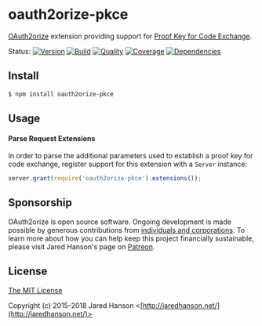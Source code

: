 # oauth2orize-pkce

[OAuth2orize](https://github.com/jaredhanson/oauth2orize) extension providing
support for [Proof Key for Code Exchange](https://tools.ietf.org/html/rfc7636).

Status:
[![Version](https://img.shields.io/npm/v/oauth2orize-pkce.svg?label=version)](https://www.npmjs.com/package/oauth2orize-pkce)
[![Build](https://img.shields.io/travis/jaredhanson/oauth2orize-pkce.svg)](https://travis-ci.org/jaredhanson/oauth2orize-pkce)
[![Quality](https://img.shields.io/codeclimate/github/jaredhanson/oauth2orize-pkce.svg?label=quality)](https://codeclimate.com/github/jaredhanson/oauth2orize-pkce)
[![Coverage](https://img.shields.io/coveralls/jaredhanson/oauth2orize-pkce.svg)](https://coveralls.io/r/jaredhanson/oauth2orize-pkce)
[![Dependencies](https://img.shields.io/david/jaredhanson/oauth2orize-pkce.svg)](https://david-dm.org/jaredhanson/oauth2orize-pkce)


## Install

```bash
$ npm install oauth2orize-pkce
```

## Usage

#### Parse Request Extensions

In order to parse the additional parameters used to establish a proof key for
code exchange, register support for this extension with a `Server` instance:

```js
server.grant(require('oauth2orize-pkce').extensions());
```

## Sponsorship

OAuth2orize is open source software.  Ongoing development is made possible by
generous contributions from [individuals and corporations](https://github.com/jaredhanson/oauth2orize/blob/master/SPONSORS.md).
To learn more about how you can help keep this project financially sustainable,
please visit Jared Hanson's page on [Patreon](https://www.patreon.com/jaredhanson).

## License

[The MIT License](http://opensource.org/licenses/MIT)

Copyright (c) 2015-2018 Jared Hanson <[http://jaredhanson.net/](http://jaredhanson.net/)>
